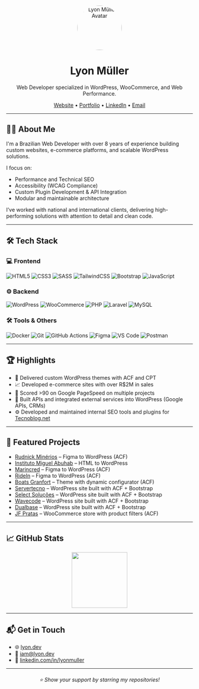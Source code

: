 <div align="center">
  <img src="https://2.gravatar.com/avatar/1b8053747e3dc63fea234d923234fa7999b40bb1ac309e4e5a28ef2e1b55dcd3?size=200" alt="Lyon Müller Avatar" width="120" style="border-radius: 50%" />
</div>

<h1 align="center">Lyon Müller</h1>
<p align="center">
  Web Developer specialized in WordPress, WooCommerce, and Web Performance.
</p>

<div align="center">
  <a href="https://lyon.dev" target="_blank">Website</a> • 
  <a href="https://lyon.craft.me/portfolio" target="_blank">Portfolio</a> • 
  <a href="https://www.linkedin.com/in/lyonmuller" target="_blank">LinkedIn</a> • 
  <a href="mailto:iam@lyon.dev">Email</a>
</div>

---

## 👨‍💻 About Me

I'm a Brazilian Web Developer with over 8 years of experience building custom websites, e-commerce platforms, and scalable WordPress solutions.

I focus on:

- Performance and Technical SEO  
- Accessibility (WCAG Compliance)  
- Custom Plugin Development & API Integration  
- Modular and maintainable architecture  

I’ve worked with national and international clients, delivering high-performing solutions with attention to detail and clean code.

---

## 🛠️ Tech Stack

### 💻 Frontend
![HTML5](https://img.shields.io/badge/-HTML5-E34F26?style=for-the-badge&logo=html5&logoColor=white)
![CSS3](https://img.shields.io/badge/css3-%231572B6.svg?style=for-the-badge&logo=css3&logoColor=white)
![SASS](https://img.shields.io/badge/sass-deeppink.svg?style=for-the-badge&logo=sass&logoColor=white)
![TailwindCSS](https://img.shields.io/badge/tailwindcss-%2338B2AC.svg?style=for-the-badge&logo=tailwind-css&logoColor=white)
![Bootstrap](https://img.shields.io/badge/Bootstrap-7952B3?style=for-the-badge&logo=bootstrap&logoColor=white)
![JavaScript](https://img.shields.io/badge/javascript-F7DF1E.svg?style=for-the-badge&logo=javascript&logoColor=black)

### ⚙️ Backend
![WordPress](https://img.shields.io/badge/WordPress-%23117AC9.svg?style=for-the-badge&logo=wordpress&logoColor=white)
![WooCommerce](https://img.shields.io/badge/WooCommerce-96588A.svg?style=for-the-badge&logo=woocommerce&logoColor=white)
![PHP](https://img.shields.io/badge/php-%23777BB4.svg?style=for-the-badge&logo=php&logoColor=white)
![Laravel](https://img.shields.io/badge/laravel-%23FF2D20.svg?style=for-the-badge&logo=laravel&logoColor=white)
![MySQL](https://img.shields.io/badge/mysql-%234479A1.svg?style=for-the-badge&logo=mysql&logoColor=white)

### 🛠 Tools & Others
![Docker](https://img.shields.io/badge/docker-%23316192.svg?style=for-the-badge&logo=docker&logoColor=white)
![Git](https://img.shields.io/badge/git-%23F05033.svg?style=for-the-badge&logo=git&logoColor=white)
![GitHub Actions](https://img.shields.io/badge/github%20actions-%232671E5.svg?style=for-the-badge&logo=githubactions&logoColor=white)
![Figma](https://img.shields.io/badge/figma-%23F24E1E.svg?style=for-the-badge&logo=figma&logoColor=white)
![VS Code](https://img.shields.io/badge/VS%20Code-007ACC.svg?style=for-the-badge&logo=visual-studio-code&logoColor=white)
![Postman](https://img.shields.io/badge/Postman-FF6C37?style=for-the-badge&logo=postman&logoColor=white)

---

## 🏆 Highlights

- 🎨 Delivered custom WordPress themes with ACF and CPT
- 📈 Developed e-commerce sites with over R$2M in sales
- 🚀 Scored >90 on Google PageSpeed on multiple projects
- 🔌 Built APIs and integrated external services into WordPress (Google APIs, CRMs)  
- ⚙️ Developed and maintained internal SEO tools and plugins for [Tecnoblog.net](https://tecnoblog.net)  

---

## 💼 Featured Projects

- [Rudnick Minérios](https://rudnickminerios.com.br) – Figma to WordPress (ACF)  
- [Instituto Miguel Abuhab](https://institutomiguelabuhab.com.br) – HTML to WordPress  
- [Marincred](https://marincred.com.br) – Figma to WordPress (ACF)  
- [RideIn](https://ridein.com.br) – Figma to WordPress (ACF)  
- [Boats Granfort](https://boatsgranfort.com/) – Theme with dynamic configurator (ACF)  
- [Servertecno](https://servertecno.com.br) – WordPress site built with ACF + Bootstrap  
- [Select Soluções](https://selectsolucoes.com.br) – WordPress site built with ACF + Bootstrap  
- [Wavecode](https://wavecode.com.br) – WordPress site built with ACF + Bootstrap  
- [Dualbase](https://dualbase.com.br) – WordPress site built with ACF + Bootstrap  
- [JF Pratas](https://jfpratas.com.br) – WooCommerce store with product filters (ACF)

---

## 📈 GitHub Stats

<p align="center">
  <img src="https://github-readme-stats.vercel.app/api/top-langs/?username=lyonmuller&layout=compact&theme=radical" height="150"/>
</p>

---

## 📬 Get in Touch

- 🌐 [lyon.dev](https://lyon.dev)  
- 📧 [iam@lyon.dev](mailto:iam@lyon.dev)
- 💼 [linkedin.com/in/lyonmuller](https://www.linkedin.com/in/lyonmuller)  

---

<h6 align="center">⭐️ Show your support by starring my repositories!</h6>
